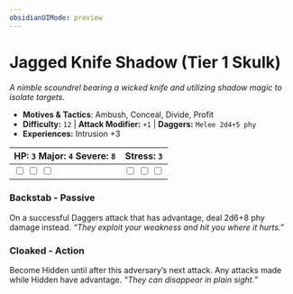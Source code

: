 ```yaml
---
obsidianUIMode: preview
---
```

# Jagged Knife Shadow (Tier 1 Skulk)

*A nimble scoundrel bearing a wicked knife and utilizing shadow magic to isolate targets.*

- **Motives & Tactics**: Ambush, Conceal, Divide, Profit
- **Difficulty:** `12` | **Attack Modifier:** `+1` | **Daggers:** `Melee 2d4+5 phy`
- **Experiences:** Intrusion +3

| HP: `3` Major: `4` Severe: `8` | Stress: `3` |
|--|--|
|  <input type="checkbox" unchecked id="034c97e8"> <input type="checkbox" unchecked id="6a2f9861"> <input type="checkbox" unchecked id="9bdc7041"> |  <input type="checkbox" unchecked id="bf465d71"> <input type="checkbox" unchecked id="93a5a9e6"> <input type="checkbox" unchecked id="2329e99c"> |

### Backstab - Passive

On a successful Daggers attack that has advantage, deal 2d6+8 phy damage instead. *“They exploit your weakness and hit you where it hurts.”*

### Cloaked - Action

Become Hidden until after this adversary’s next attack. Any attacks made while Hidden have advantage. *“They can disappear in plain sight.”*




